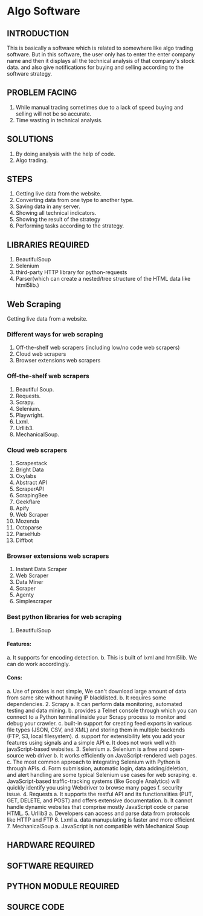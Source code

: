 # Algo Software
## INTRODUCTION
This is basically a software which is related to somewhere like algo trading software. But in this software, the user only has to enter the enter company name and then it displays all the technical analysis of that company's stock data. and also give notifications for buying and selling according to the software strategy.   
## PROBLEM FACING
1. While manual trading sometimes due to a lack of speed buying and selling will not be so accurate.
2. Time wasting in technical analysis.
## SOLUTIONS
1. By doing analysis with the help of code.
2. Algo trading.
## STEPS 
1. Getting live data from the website.
2. Converting data from one type to another type.
3. Saving data in any server.
4. Showing all technical indicators.
5. Showing the result of the strategy
6. Performing tasks according to the strategy.
## LIBRARIES REQUIRED
1. BeautifulSoup
2. Selenium
3. third-party HTTP library for python-requests
4. Parser(which can create a nested/tree structure of the HTML data like html5lib.)
## Web Scraping
Getting live data from a website.
### Different ways for web scraping
1. Off-the-shelf web scrapers (including low/no code web scrapers)
2. Cloud web scrapers
3. Browser extensions web scrapers
### Off-the-shelf web scrapers
1. Beautiful Soup.
2. Requests.
3. Scrapy.
4. Selenium.
5. Playwright.
6. Lxml.
7. Urllib3.
8. MechanicalSoup.
### Cloud web scrapers
1. Scrapestack
2. Bright Data
3. Oxylabs
4. Abstract API
5. ScraperAPI
6. ScrapingBee
7. Geekflare
8. Apify
9. Web Scraper
10. Mozenda
11. Octoparse
12. ParseHub
13. Diffbot
### Browser extensions web scrapers
1. Instant Data Scraper
2. Web Scraper
3. Data Miner
4. Scraper
5. Agenty
6. Simplescraper
### Best python libraries for web scraping
1. BeautifulSoup
#### Features:
a. It supports for encoding detection.
b. This is built of Ixml and html5lib. We can do work accordingly.
#### Cons:
a. Use of proxies is not  simple, We can't download large amount of data from same site without having IP blacklisted.
b. It requires some dependencies.
2. Scrapy
a. It can perform data monitoring, automated testing and data mining.
b. provides a Telnet console through which you can connect to a Python terminal inside your Scrapy process to monitor and debug your crawler.
c. built-in support for creating feed exports in various file types (JSON, CSV, and XML) and storing them in multiple backends (FTP, S3, local filesystem).
d. support for extensibility lets you add your features using signals and a simple API 
e. It does not work well with javaScript-based websites.
3. Selenium
a. Selenium is a free and open-source web driver
b.  It works efficiently on JavaScript-rendered web pages.
c. The most common approach to integrating Selenium with Python is through APIs.
d. Form submission, automatic login, data adding/deletion, and alert handling are some typical Selenium use cases for web scraping.
e. JavaScript-based traffic-tracking systems (like Google Analytics) will quickly identify you using Webdriver to browse many pages
f. security issue.
4. Requests
a. It supports the restful API and its functionalities (PUT, GET, DELETE, and POST) and offers extensive documentation.
b. It cannot handle dynamic websites that comprise mostly JavaScript code or parse HTML.
5. Urllib3
a. Developers can access and parse data from protocols like HTTP and FTP
6. Lxml
a. data manupulating is faster and more efficient
7. MechanicalSoup
a. JavaScript is not compatible with Mechanical Soup
## HARDWARE REQUIRED
## SOFTWARE REQUIRED
## PYTHON MODULE REQUIRED
## SOURCE CODE

